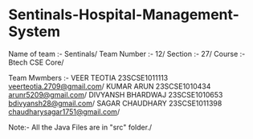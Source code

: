 # Sentinals-Hospital-Management-System
Name of team :- Sentinals/
Team Number :- 12/
Section :- 27/
Course :- Btech CSE Core/


Team Mwmbers :-
VEER TEOTIA 			23SCSE1011113	veerteotia.2709@gmail.com/
KUMAR ARUN			23SCSE1010434	arunr5209@gmail.com/
DIVYANSH BHARDWAJ	23SCSE1010653	bdivyansh28@gmail.com/
SAGAR CHAUDHARY		23SCSE1011398	chaudharysagar1751@gmail.com/ 


Note:- All the Java Files are in "src" folder./
